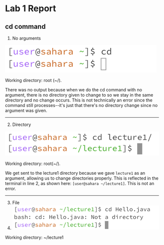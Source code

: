 # Lab 1 Report

## cd command

1. No arguments
   
![Image](cd_noarg.png)

Working directory: root (~/). 

There was no output because when we do the cd command with no argument, there is no directory given to change to so we stay in the same directory and no change occurs.
This is not technically an error since the command still processes--it's just that there's no directory change since no argument was given.

---
2. Directory

![Image](cd_dir.png)

Working directory: root(~/).

We get sent to the lecture1 directory because we gave `lecture1` as an argument, allowing us to change directories properly. This is reflected in the terminal in line 2, as shown here: `[user@sahara ~/lecture1]`. 
This is not an error.

---
3. File
4. ![Image](cd_file_error.png)

Working directory: ~/lecture1
   
